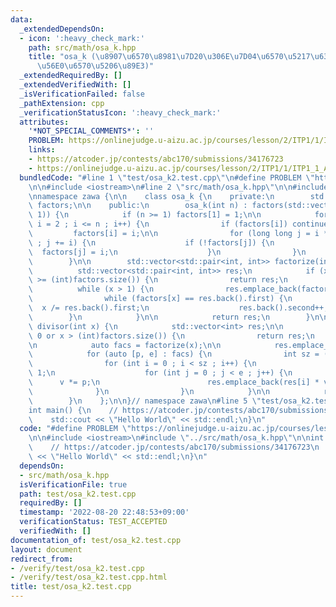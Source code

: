 ```yaml
---
data:
  _extendedDependsOn:
  - icon: ':heavy_check_mark:'
    path: src/math/osa_k.hpp
    title: "osa_k (\u8907\u6570\u8981\u7D20\u306E\u7D04\u6570\u5217\u6319\u30FB\u7D20\
      \u56E0\u6570\u5206\u89E3)"
  _extendedRequiredBy: []
  _extendedVerifiedWith: []
  _isVerificationFailed: false
  _pathExtension: cpp
  _verificationStatusIcon: ':heavy_check_mark:'
  attributes:
    '*NOT_SPECIAL_COMMENTS*': ''
    PROBLEM: https://onlinejudge.u-aizu.ac.jp/courses/lesson/2/ITP1/1/ITP1_1_A
    links:
    - https://atcoder.jp/contests/abc170/submissions/34176723
    - https://onlinejudge.u-aizu.ac.jp/courses/lesson/2/ITP1/1/ITP1_1_A
  bundledCode: "#line 1 \"test/osa_k2.test.cpp\"\n#define PROBLEM \"https://onlinejudge.u-aizu.ac.jp/courses/lesson/2/ITP1/1/ITP1_1_A\"\
    \n\n#include <iostream>\n#line 2 \"src/math/osa_k.hpp\"\n\n#include <vector>\n\
    \nnamespace zawa {\n\n    class osa_k {\n    private:\n        std::vector<int>\
    \ factors;\n\n    public:\n        osa_k(int n) : factors(std::vector<int>(n +\
    \ 1)) {\n            if (n >= 1) factors[1] = 1;\n\n            for (long long\
    \ i = 2 ; i <= n ; i++) {\n                if (factors[i]) continue;\n       \
    \         factors[i] = i;\n\n                for (long long j = i * i ; j <= n\
    \ ; j += i) {\n                    if (!factors[j]) {\n                      \
    \  factors[j] = i;\n                    }\n                }\n            }\n\
    \        }\n\n        std::vector<std::pair<int, int>> factorize(int x) {\n  \
    \          std::vector<std::pair<int, int>> res;\n            if (x <= 0 or x\
    \ >= (int)factors.size()) {\n                return res;\n            }\n\n  \
    \          while (x > 1) {\n                res.emplace_back(factors[x], 0);\n\
    \                while (factors[x] == res.back().first) {\n                  \
    \  x /= res.back().first;\n                    res.back().second++;\n        \
    \        }\n            }\n\n            return res;\n        }\n\n        std::vector<int>\
    \ divisor(int x) {\n            std::vector<int> res;\n\n            if (x <=\
    \ 0 or x > (int)factors.size()) {\n                return res;\n            }\n\
    \n            auto facs = factorize(x);\n\n            res.emplace_back(1);\n\n\
    \            for (auto [p, e] : facs) {\n                int sz = (int)res.size();\n\
    \                for (int i = 0 ; i < sz ; i++) {\n                    int v =\
    \ 1;\n                    for (int j = 0 ; j < e ; j++) {\n                  \
    \      v *= p;\n                        res.emplace_back(res[i] * v);\n      \
    \              }\n                }\n            }\n\n            return res;\n\
    \        }\n    };\n\n}// namespace zawa\n#line 5 \"test/osa_k2.test.cpp\"\n\n\
    int main() {\n    // https://atcoder.jp/contests/abc170/submissions/34176723\n\
    \    std::cout << \"Hello World\" << std::endl;\n}\n"
  code: "#define PROBLEM \"https://onlinejudge.u-aizu.ac.jp/courses/lesson/2/ITP1/1/ITP1_1_A\"\
    \n\n#include <iostream>\n#include \"../src/math/osa_k.hpp\"\n\nint main() {\n\
    \    // https://atcoder.jp/contests/abc170/submissions/34176723\n    std::cout\
    \ << \"Hello World\" << std::endl;\n}\n"
  dependsOn:
  - src/math/osa_k.hpp
  isVerificationFile: true
  path: test/osa_k2.test.cpp
  requiredBy: []
  timestamp: '2022-08-20 22:48:53+09:00'
  verificationStatus: TEST_ACCEPTED
  verifiedWith: []
documentation_of: test/osa_k2.test.cpp
layout: document
redirect_from:
- /verify/test/osa_k2.test.cpp
- /verify/test/osa_k2.test.cpp.html
title: test/osa_k2.test.cpp
---
```

